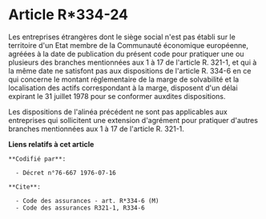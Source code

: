 # Article R*334-24

Les entreprises étrangères dont le siège social n'est pas établi sur le territoire d'un Etat membre de la Communauté
économique européenne, agréées à la date de publication du présent code pour pratiquer une ou plusieurs des branches
mentionnées aux 1 à 17 de l'article R. 321-1, et qui à la même date ne satisfont pas aux dispositions de l'article R. 334-6
en ce qui concerne le montant réglementaire de la marge de solvabilité et la localisation des actifs correspondant à la
marge, disposent d'un délai expirant le 31 juillet 1978 pour se conformer auxdites dispositions.

Les dispositions de l'alinéa précédent ne sont pas applicables aux entreprises qui sollicitent une extension d'agrément pour
pratiquer d'autres branches mentionnées aux 1 à 17 de l'article R. 321-1.

**Liens relatifs à cet article**

	**Codifié par**:

	  - Décret n°76-667 1976-07-16

	**Cite**:

	  - Code des assurances - art. R*334-6 (M)
	  - Code des assurances R321-1, R334-6
